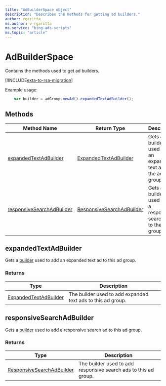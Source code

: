 ```yaml
---
title: "AdBuilderSpace object"
description: "Describes the methods for getting ad builders."
author: rgaritta
ms.author: v-rgaritta
ms.service: "bing-ads-scripts"
ms.topic: "article"
---
```


# AdBuilderSpace

Contains the methods used to get ad builders.

[!INCLUDE[exta-to-rsa-migration](../../scripts/includes/exta-rsa-migration.md)]

Example usage:
```javascript
    var builder = adGroup.newAd().expandedTextAdBuilder();
```


## Methods
|Method Name|Return Type|Description|
|-|-|-
[expandedTextAdBuilder](#expandedTextAdBuilder)|[ExpandedTextAdBuilder](ExpandedTextAdBuilder.md)|Gets a builder used to add an expanded text ad to the ad group.
[responsiveSearchAdBuilder](#responsiveSearchAdBuilder)|[ResponsiveSearchAdBuilder](ResponsiveSearchAdBuilder.md)|Gets a builder used to add a responsive search ad to the ad group.


## <a name="expandedTextAdBuilder"></a>expandedTextAdBuilder
Gets a [builder](../concepts/builders.md) used to add an expanded text ad to this ad group.

### Returns

|Type|Description|
|-|-
[ExpandedTextAdBuilder](ExpandedTextAdBuilder.md)|The builder used to add expanded text ads to this ad group.


## <a name="responsiveSearchAdBuilder"></a>responsiveSearchAdBuilder
Gets a [builder](../concepts/builders.md) used to add a responsive search ad to this ad group.

### Returns

|Type|Description|
|-|-
[ResponsiveSearchAdBuilder](ResponsiveSearchAdBuilder.md)|The builder used to add responsive search ads to this ad group.
